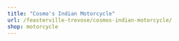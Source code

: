 ```yaml
---
title: "Cosmo's Indian Motorcycle"
url: /feasterville-trevose/cosmos-indian-motorcycle/
shop: motorcycle
---
```


